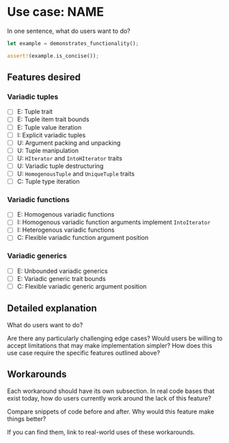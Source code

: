 # Use case: NAME

In one sentence, what do users want to do?

```rust
let example = demonstrates_functionality();

assert!(example.is_concise());
```

## Features desired

### Variadic tuples

- [ ] E: Tuple trait
- [ ] E: Tuple item trait bounds
- [ ] E: Tuple value iteration
- [ ] I: Explicit variadic tuples
- [ ] U: Argument packing and unpacking
- [ ] U: Tuple manipulation
- [ ] U: `HIterator` and `IntoHIterator` traits
- [ ] U: Variadic tuple destructuring
- [ ] U: `HomogenousTuple` and `UniqueTuple` traits
- [ ] C: Tuple type iteration

### Variadic functions

- [ ] E: Homogenous variadic functions
- [ ] I: Homogenous variadic function arguments implement `IntoIterator`
- [ ] I: Heterogenous variadic functions
- [ ] C: Flexible variadic function argument position

### Variadic generics

- [ ] E: Unbounded variadic generics
- [ ] E: Variadic generic trait bounds
- [ ] C: Flexible variadic generic argument position

## Detailed explanation

What do users want to do?

Are there any particularly challenging edge cases?
Would users be willing to accept limitations that may make implementation simpler?
How does this use case require the specific features outlined above?

## Workarounds

Each workaround should have its own subsection.
In real code bases that exist today, how do users currently work around the lack of this feature?

Compare snippets of code before and after.
Why would this feature make things better?

If you can find them, link to real-world uses of these workarounds.
